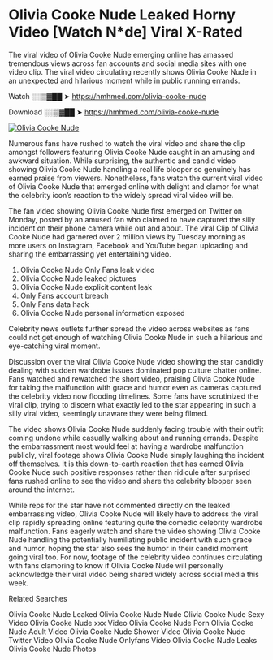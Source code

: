 ﻿# Olivia Cooke Nude Leaked Horny Video [Watch N*de] Viral X-Rated

The viral video of ﻿Olivia Cooke Nude emerging online has amassed tremendous views across fan accounts and social media sites with one video clip. The viral video circulating recently shows ﻿Olivia Cooke Nude in an unexpected and hilarious moment while in public running errands. 

Watch ░░▒▓██ ➤ https://hmhmed.com/olivia-cooke-nude

Download ░░▒▓██ ➤ https://hmhmed.com/olivia-cooke-nude

[![Olivia Cooke Nude](https://i.imgur.com/dJHk4Zq.gif)](https://hmhmed.com/olivia-cooke-nude)

Numerous fans have rushed to watch the viral video and share the clip amongst followers featuring ﻿Olivia Cooke Nude caught in an amusing and awkward situation. While surprising, the authentic and candid video showing ﻿Olivia Cooke Nude handling a real life blooper so genuinely has earned praise from viewers. Nonetheless, fans watch the current viral video of ﻿Olivia Cooke Nude that emerged online with delight and clamor for what the celebrity icon’s reaction to the widely spread viral video will be.

The fan video showing ﻿Olivia Cooke Nude first emerged on Twitter on Monday, posted by an amused fan who claimed to have captured the silly incident on their phone camera while out and about. The viral Clip of ﻿Olivia Cooke Nude had garnered over 2 million views by Tuesday morning as more users on Instagram, Facebook and YouTube began uploading and sharing the embarrassing yet entertaining video. 

1. ﻿Olivia Cooke Nude Only Fans leak video
2. ﻿Olivia Cooke Nude leaked pictures
3. ﻿Olivia Cooke Nude explicit content leak
4. Only Fans account breach
5. Only Fans data hack
6. ﻿Olivia Cooke Nude personal information exposed

Celebrity news outlets further spread the video across websites as fans could not get enough of watching ﻿Olivia Cooke Nude in such a hilarious and eye-catching viral moment. 

Discussion over the viral ﻿Olivia Cooke Nude video showing the star candidly dealing with sudden wardrobe issues dominated pop culture chatter online. Fans watched and rewatched the short video, praising ﻿Olivia Cooke Nude for taking the malfunction with grace and humor even as cameras captured the celebrity video now flooding timelines. Some fans have scrutinized the viral clip, trying to discern what exactly led to the star appearing in such a silly viral video, seemingly unaware they were being filmed.

The video shows ﻿Olivia Cooke Nude suddenly facing trouble with their outfit coming undone while casually walking about and running errands. Despite the embarrassment most would feel at having a wardrobe malfunction publicly, viral footage shows ﻿Olivia Cooke Nude simply laughing the incident off themselves. It is this down-to-earth reaction that has earned ﻿Olivia Cooke Nude such positive responses rather than ridicule after surprised fans rushed online to see the video and share the celebrity blooper seen around the internet.  

While reps for the star have not commented directly on the leaked embarrassing video, ﻿Olivia Cooke Nude will likely have to address the viral clip rapidly spreading online featuring quite the comedic celebrity wardrobe malfunction. Fans eagerly watch and share the video showing ﻿Olivia Cooke Nude handling the potentially humiliating public incident with such grace and humor, hoping the star also sees the humor in their candid moment going viral too. For now, footage of the celebrity video continues circulating with fans clamoring to know if ﻿Olivia Cooke Nude will personally acknowledge their viral video being shared widely across social media this week.

Related Searches

﻿Olivia Cooke Nude Leaked
﻿Olivia Cooke Nude Nude
﻿Olivia Cooke Nude Sexy Video
﻿Olivia Cooke Nude xxx Video
﻿Olivia Cooke Nude Porn
﻿Olivia Cooke Nude Adult Video
﻿Olivia Cooke Nude Shower Video
﻿Olivia Cooke Nude Twitter Video
﻿Olivia Cooke Nude Onlyfans Video
﻿Olivia Cooke Nude Leaks
﻿Olivia Cooke Nude Photos